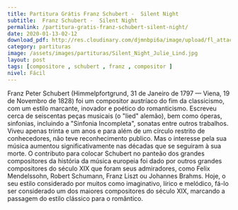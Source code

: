 ```yaml
---
title: Partitura Grátis Franz Schubert -  Silent Night
subtitle:  Franz Schubert -  Silent Night
permalink: /partitura-gratis-franz-schubert-silent-night/
date: 2020-01-13-02-12
download_pdf: http://res.cloudinary.com/djmnbpi6a/image/upload/fl_attachment/v1/sheetmusic/franz-schubert-silent-night.pdf
category: partituras
image: /assets/images/partituras/Silent_Night_Julie_Lind.jpg
layout: post
tags: [compositore , schubert , franz , compositor ]
nivel: Fácil
---
```

Franz Peter Schubert (Himmelpfortgrund, 31 de Janeiro de 1797 — Viena, 19 de Novembro de 1828) foi um compositor austríaco do fim da classicismo, com um estilo marcante, inovador e poético do romanticismo. Escreveu cerca de seiscentas peças musicais (o "lied" alemão), bem como óperas, sinfonias, incluindo a "Sinfonia Incompleta", sonatas entre outros trabalhos. Viveu apenas trinta e um anos e para além de um círculo restrito de conhecedores, não teve reconhecimento publico. Mas o interesse pela sua música aumentou significativamente nas décadas que se seguiram à sua morte. O contributo para colocar Schubert no panteão dos grandes compositores da história da música europeia foi dado por outros grandes compositores do século XIX que foram seus admiradores, como Felix Mendelssohn, Robert Schumann, Franz Liszt ou Johannes Brahms. Hoje, o seu estilo considerado por muitos como imaginativo, lírico e melódico, fá-lo ser considerado um dos maiores compositores do século XIX, marcando a passagem do estilo clássico para o romântico.
